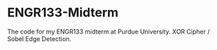 # ENGR133-Midterm
The code for my ENGR133 midterm at Purdue University. XOR Cipher / Sobel Edge Detection.
